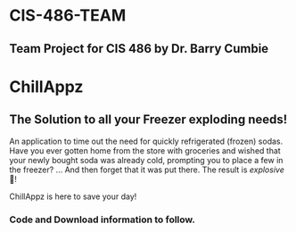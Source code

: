 # CIS-486-TEAM
## Team Project for CIS 486 by Dr. Barry Cumbie

# ChillAppz
## The Solution to all your Freezer exploding needs!
An application to time out the need for quickly refrigerated (frozen) sodas.
Have you ever gotten home from the store with groceries and wished that your newly bought soda was already cold, prompting you to place a few in the freezer? ... And then forget that it was put there. The result is _explosive_ 🤯!

ChillAppz is here to save your day!

### Code and Download information to follow.
